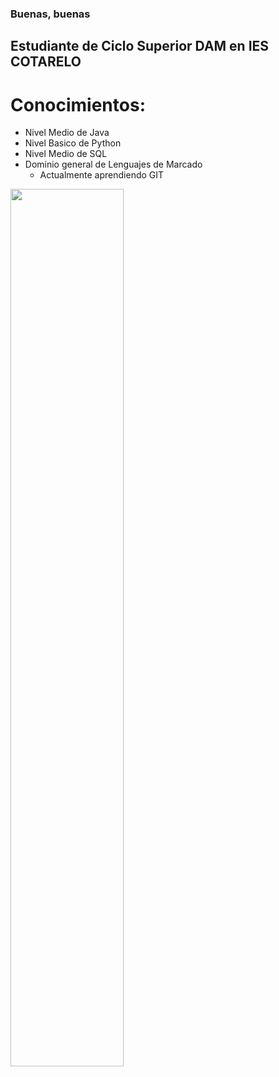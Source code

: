 ### Buenas, buenas

## Estudiante de Ciclo Superior DAM en IES COTARELO

# Conocimientos:

- Nivel Medio de Java
- Nivel Basico de Python
- Nivel Medio de SQL
- Dominio general de Lenguajes de Marcado
  - Actualmente aprendiendo GIT


<a href="https://github.com/"><img src="https://www.hackaboss.com/blog/github-utilidad-copilot" style="height: 60%; width:60%;"/></a>





<!--
**LANSEAR/LANSEAR** is a ✨ _special_ ✨ repository because its `README.md` (this file) appears on your GitHub profile.

Here are some ideas to get you started:

- 🔭 I’m currently working on ...
- 🌱 I’m currently learning ...
- 👯 I’m looking to collaborate on ...
- 🤔 I’m looking for help with ...
- 💬 Ask me about ...
- 📫 How to reach me: ...
- 😄 Pronouns: ...
- ⚡ Fun fact: ...
-->

